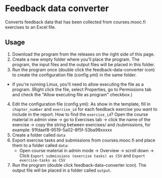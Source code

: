 # Feedback data converter

Converts feedback data that has been collected from courses.mooc.fi exercises to an Excel file.

## Usage

1. Download the program from the releases on the right side of this page.
2. Create a new empty folder where you'll place the program. The program, the input files and the output files will be placed in this folder.
3. Run the program once (double click the feedback-data-converter icon) to create the configuration file (config.yml) in the same folder.
  - If you're running Linux, you'll need to allow executing the file as a program. (Right click the file, select Properties, go to Permissions tab and check the "Allow executing file as program" checkbox.)
4. Edit the configuration file (config.yml): As show in the template, fill in `chapter_number` and `exercise_id` for each feedback exercise you want to include in the report. How to find the `exercise_id`? Open the course material in admin view → go to Exercises tab → click the name of the exercise → copy the string between exercises/ and /submissions, for example: 91fdaef8-9519-5a02-8f5f-53ba98xxxxx
6. Create a folder called `data`
5. Export exercise tasks and submissions from courses.mooc.fi and place them to a folder called `data`:
   - Open course material in admin mode -> Overview -> scroll down -> Click `Export submissions (exercise tasks) as CSV` and `Export exercise-tasks as CSV`
6. Run the program (double click feedback-data-converter icon). The output file will be placed in a folder called `output`.

